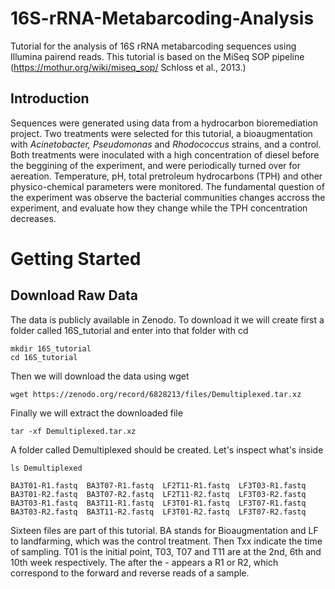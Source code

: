 # 16S-rRNA-Metabarcoding-Analysis
Tutorial for the analysis of 16S rRNA metabarcoding sequences using Illumina pairend reads. This tutorial is based on the MiSeq SOP pipeline (https://mothur.org/wiki/miseq_sop/ Schloss et al., 2013.)

## Introduction

Sequences were generated using data from a hydrocarbon bioremediation project. Two treatments were selected for this tutorial, a bioaugmentation with *Acinetobacter, Pseudomonas* and *Rhodococcus* strains, and a control. 
Both treatments were inoculated with a high concentration of diesel before the beggining of the experiment, and were periodically turned over for aereation. Temperature, pH, total pretroleum hydrocarbons (TPH) and other physico-chemical parameters were monitored. 
The fundamental question of the experiment was observe the bacterial communities changes accross the experiment, and evaluate how they change while the TPH concentration decreases.

# Getting Started

## Download Raw Data

The data is publicly available in Zenodo. To download it we will create first a folder called 16S_tutorial and enter into that folder with cd

```
mkdir 16S_tutorial
cd 16S_tutorial
```

Then we will download the data using wget

```
wget https://zenodo.org/record/6828213/files/Demultiplexed.tar.xz
```
Finally we will extract the downloaded file

```
tar -xf Demultiplexed.tar.xz
```
A folder called Demultiplexed should be created. Let's inspect what's inside

```
ls Demultiplexed

BA3T01-R1.fastq  BA3T07-R1.fastq  LF2T11-R1.fastq  LF3T03-R1.fastq
BA3T01-R2.fastq  BA3T07-R2.fastq  LF2T11-R2.fastq  LF3T03-R2.fastq
BA3T03-R1.fastq  BA3T11-R1.fastq  LF3T01-R1.fastq  LF3T07-R1.fastq
BA3T03-R2.fastq  BA3T11-R2.fastq  LF3T01-R2.fastq  LF3T07-R2.fastq
```
Sixteen files are part of this tutorial. BA stands for Bioaugmentation and LF to landfarming, which was the control treatment. Then Txx indicate the time of sampling. T01 is the initial point, T03, T07 and T11 are at the 2nd, 6th and 10th week respectively. The after the - appears a R1 or R2, which correspond to the forward and reverse reads of a sample. 


